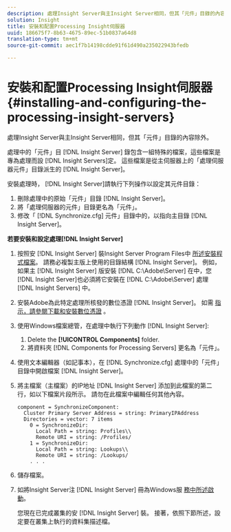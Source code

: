 ```yaml
---
description: 處理Insight Server與主Insight Server相同，但其「元件」目錄的內容除外。
solution: Insight
title: 安裝和配置Processing Insight伺服器
uuid: 186675f7-8b63-4675-89ec-51b0837a64d8
translation-type: tm+mt
source-git-commit: aec1f7b14198cdde91f61d490a235022943bfedb

---
```



# 安裝和配置Processing Insight伺服器{#installing-and-configuring-the-processing-insight-servers}

處理Insight Server與主Insight Server相同，但其「元件」目錄的內容除外。

處理中的「元件」目 [!DNL Insight Server] 錄包含一組特殊的檔案，這些檔案是專為處理而設 [!DNL Insight Servers]定。 這些檔案是從主伺服器上的「處理伺服器元件」目錄派生的 [!DNL Insight Server]。

安裝處理時， [!DNL Insight Server]請執行下列操作以設定其元件目錄：

1. 刪除處理中的原始「元件」目錄 [!DNL Insight Server]。
1. 將「處理伺服器的元件」目錄更名為「元件」。
1. 修改「 [!DNL Synchronize.cfg] 元件」目錄中的，以指向主目錄 [!DNL Insight Server]。

**若要安裝和設定處理[!DNL Insight Server]**

1. 按照安 [!DNL Insight Server] 裝Insight Server Program Files中 [所述安裝程式檔案](../../../../../../home/c-inst-svr/c-install-ins-svr/t-install-proc-inst-svr-dpu/t-install-prgm-files.md#task-1e6251fd39714186baa40d38f23d0088)。 請務必複製主版上使用的目錄結構 [!DNL Insight Server]。 例如，如果主 [!DNL Insight Server] 版安裝 [!DNL C:\Adobe\Server] 在中，您 [!DNL Insight Server]也必須將它安裝在 [!DNL C:\Adobe\Server] 處理 [!DNL Insight Servers] 中。
1. 安裝Adobe為此特定處理所核發的數位憑證 [!DNL Insight Server]。 如需 [指示，請參閱下載和安裝數位憑證](../../../../../../home/c-inst-svr/c-install-ins-svr/t-install-proc-inst-svr-dpu/c-dnld-dgtl-cert/c-dnld-dgtl-cert.md#concept-4f79c240492f4e52b6375b4b3bbefa17) 。
1. 使用Windows檔案總管，在處理中執行下列動作 [!DNL Insight Server]:

   1. Delete the **[!UICONTROL Components]** folder.
   1. 將資料夾 [!DNL Components for Processing Servers] 更名為「元件」。

1. 使用文本編輯器（如記事本），在 [!DNL Synchronize.cfg] 處理中的「元件」目錄中開啟檔案 [!DNL Insight Server]。
1. 將主檔案（主檔案）的IP地址 [!DNL Insight Server] 添加到此檔案的第二行，如以下檔案片段所示。 請勿在此檔案中編輯任何其他內容。

   ```
   component = SynchronizeComponent:
     Cluster Primary Server Address = string: PrimaryIPAddress
     Directories = vector: 7 items
       0 = SynchronizeDir:
         Local Path = string: Profiles\\
         Remote URI = string: /Profiles/
       1 = SynchronizeDir:
         Local Path = string: Lookups\\
         Remote URI = string: /Lookups/
       . . .
   ```

1. 儲存檔案。
1. 如將Insight Server注 [!DNL Insight Server] 冊為Windows服 [務中所述啟動](../../../../../../home/c-inst-svr/c-install-ins-svr/t-install-proc-inst-svr-dpu/c-reg-wdws-svc.md#concept-f2c7aa891d544a2595aa01d0d796a540)。

   您現在已完成叢集的安 [!DNL Insight Server] 裝。 接著，依照下節所述，設定要在叢集上執行的資料集描述檔。

